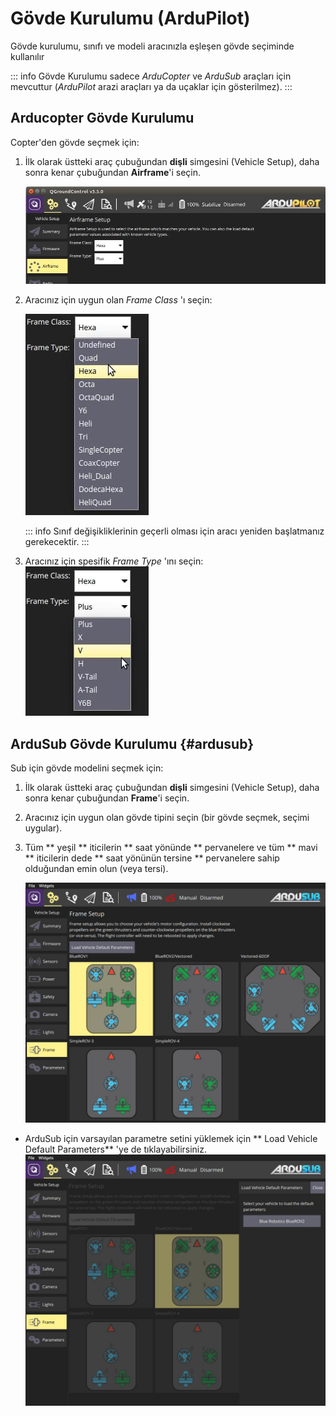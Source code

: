 # Gövde Kurulumu (ArduPilot)

Gövde kurulumu, sınıfı ve modeli aracınızla eşleşen gövde seçiminde kullanılır

::: info
Gövde Kurulumu sadece _ArduCopter_ ve _ArduSub_ araçları için mevcuttur (_ArduPilot_ arazi araçları ya da uçaklar için gösterilmez).
:::

## Arducopter Gövde Kurulumu

Copter'den gövde seçmek için:

1. İlk olarak üstteki araç çubuğundan **dişli** simgesini (Vehicle Setup), daha sonra kenar çubuğundan **Airframe**'i seçin.

   ![Gövde Yapılandırması](../../../assets/setup/airframe/arducopter.jpg)

2. Aracınız için uygun olan _Frame Class_ 'ı seçin:

   ![Gövde Modeli](../../../assets/setup/airframe/arducopter_class.jpg)

   ::: info
   Sınıf değişikliklerinin geçerli olması için aracı yeniden başlatmanız gerekecektir.
   :::

3. Aracınız için spesifik _Frame Type_ 'ını seçin:
   ![Gövde Modeli](../../../assets/setup/airframe/arducopter_type.jpg)

## ArduSub Gövde Kurulumu {#ardusub}

Sub için gövde modelini seçmek için:

1. İlk olarak üstteki araç çubuğundan **dişli** simgesini (Vehicle Setup), daha sonra kenar çubuğundan **Frame**'i seçin.
2. Aracınız için uygun olan gövde tipini seçin (bir gövde seçmek, seçimi uygular).
3. Tüm ** yeşil ** iticilerin ** saat yönünde ** pervanelere ve tüm ** mavi ** iticilerin dede ** saat yönünün tersine ** pervanelere sahip olduğundan emin olun (veya tersi).

   ![Gövde Modeli Seçme](../../../assets/setup/airframe_ardusub.jpg)

- ArduSub için varsayılan parametre setini yüklemek için ** Load Vehicle Default Parameters** 'ye de tıklayabilirsiniz.
  ![Araç parametrelerini yükle](../../../assets/setup/airframe_ardusub_parameters.jpg)
